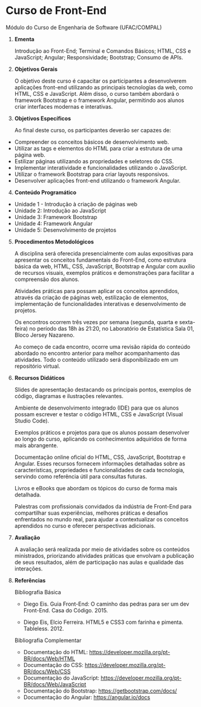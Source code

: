 # Curso de Front-End
Módulo do Curso de Engenharia de Software (UFAC/COMPAL)

1. **Ementa**

    Introdução ao Front-End; Terminal e Comandos Básicos; HTML, CSS e JavaScript;  Angular;  Responsividade; Bootstrap; Consumo de APIs.

2. **Objetivos Gerais**

    O objetivo deste curso é capacitar os participantes a desenvolverem aplicações front-end utilizando as principais tecnologias da web, como HTML, CSS e JavaScript. Além disso, o curso também abordará o framework Bootstrap e o framework Angular, permitindo aos alunos criar interfaces modernas e interativas.

3. **Objetivos Específicos**

    Ao final deste curso, os participantes deverão ser capazes de:

- Compreender os conceitos básicos de desenvolvimento web.
- Utilizar as tags e elementos do HTML para criar a estrutura de uma página web.
- Estilizar páginas utilizando as propriedades e seletores do CSS.
- Implementar interatividade e funcionalidades utilizando o JavaScript.
- Utilizar o framework Bootstrap para criar layouts responsivos.
- Desenvolver aplicações front-end utilizando o framework Angular.

4. **Conteúdo Programático**

- Unidade 1 - Introdução à criação de páginas web
- Unidade 2: Introdução ao JavaScript 
- Unidade 3: Framework Bootstrap
- Unidade 4: Framework Angular 
- Unidade 5: Desenvolvimento de projetos

5. **Procedimentos Metodológicos**

    A disciplina será oferecida presencialmente com aulas expositivas para apresentar os conceitos fundamentais do Front-End, como estrutura básica da web, HTML, CSS, JavaScript, Bootstrap e Angular com auxílio de recursos visuais, exemplos práticos e demonstrações para facilitar a compreensão dos alunos.

    Atividades práticas para possam aplicar os conceitos aprendidos, através da criação de páginas web, estilização de elementos, implementação de funcionalidades interativas e desenvolvimento de projetos.

    Os encontros ocorrem três vezes por semana (segunda, quarta e sexta-feira) no período das 18h às 21:20, no Laboratório de Estatística Sala 01, Bloco Jersey Nazareno. 
    
    Ao começo de cada encontro, ocorre uma revisão rápida do conteúdo abordado no encontro anterior para melhor acompanhamento das atividades. Todo o conteúdo utilizado será disponibilizado em um repositório virtual.

6. **Recursos Didáticos**

    Slides de apresentação destacando os principais pontos, exemplos de código, diagramas e ilustrações relevantes.

    Ambiente de desenvolvimento integrado (IDE) para que os alunos possam escrever e testar o código HTML, CSS e JavaScript (Visual Studio Code).

    Exemplos práticos e projetos para que os alunos possam desenvolver ao longo do curso, aplicando os conhecimentos adquiridos de forma mais abrangente.

    Documentação online oficial do HTML, CSS, JavaScript, Bootstrap e Angular. Esses recursos fornecem informações detalhadas sobre as características, propriedades e funcionalidades de cada tecnologia, servindo como referência útil para consultas futuras.

    Livros e eBooks que abordam os tópicos do curso de forma mais detalhada. 

    Palestras com profissionais convidados da indústria de Front-End para compartilhar suas experiências, melhores práticas e desafios enfrentados no mundo real, para ajudar a contextualizar os conceitos aprendidos no curso e oferecer perspectivas adicionais.

7. **Avaliação**

    A avaliação será realizada por meio de atividades sobre os conteúdos ministrados, priorizando
atividades práticas que envolvam a publicação de seus resultados, além de participação nas aulas e
qualidade das interações.

8. **Referências**

    Bibliografia Básica
    - Diego Eis. Guia Front-End: O caminho das pedras para ser um dev Front-End. Casa do Código. 2015.

    - Diego Eis, Elcio Ferreira. HTML5 e CSS3 com farinha e pimenta. Tableless. 2012.

    Bibliografia Complementar

    - Documentação do HTML: https://developer.mozilla.org/pt-BR/docs/Web/HTML
    - Documentação do CSS: https://developer.mozilla.org/pt-BR/docs/Web/CSS
    - Documentação do JavaScript: https://developer.mozilla.org/pt-BR/docs/Web/JavaScript
    - Documentação do Bootstrap: https://getbootstrap.com/docs/
    - Documentação do Angular: https://angular.io/docs